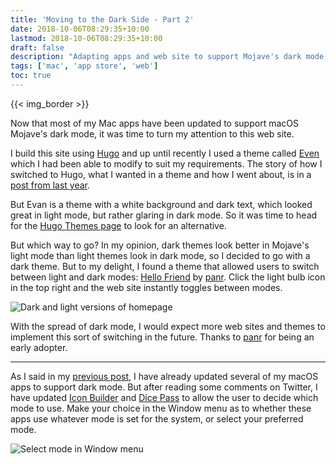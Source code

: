 ```yaml
---
title: 'Moving to the Dark Side - Part 2'
date: 2018-10-06T08:29:35+10:00
lastmod: 2018-10-06T08:29:35+10:00
draft: false
description: "Adapting apps and web site to support Mojave's dark mode."
tags: ['mac', 'app store', 'web']
toc: true
---
```


{{< img_border >}}

Now that most of my Mac apps have been updated to support macOS Mojave's dark mode, it was time to turn my attention to this web site.

<!--more-->

I build this site using [Hugo][1] and up until recently I used a theme called [Even][2] which I had been able to modify to suit my requirements. The story of how I switched to Hugo, what I wanted in a theme and how I went about, is in a [post from last year][3].

But Evan is a theme with a white background and dark text, which looked great in light mode, but rather glaring in dark mode. So it was time to head for the [Hugo Themes page][4] to look for an alternative.

But which way to go? In my opinion, dark themes look better in Mojave's light mode than light themes look in dark mode, so I decided to go with a dark theme. But to my delight, I found a theme that allowed users to switch between light and dark modes: [Hello Friend][5] by [panr][6]. Click the light bulb icon in the top right and the web site instantly toggles between modes.

![Dark and light versions of homepage][7]

With the spread of dark mode, I would expect more web sites and themes to implement this sort of switching in the future. Thanks to [panr][6] for being an early adopter.

<hr>

As I said in my [previous post][8], I have already updated several of my macOS apps to support dark mode. But after reading some comments on Twitter, I have updated [Icon Builder][1a] and [Dice Pass][3a] to allow the user to decide which mode to use. Make your choice in the Window menu as to whether these apps use whatever mode is set for the system, or select your preferred mode.

![Select mode in Window menu][9]

[1]: https://gohugo.io/
[2]: https://github.com/olOwOlo/hugo-theme-even
[3]: /post/2017/moving-to-hugo/
[4]: https://themes.gohugo.io
[5]: https://themes.gohugo.io/hugo-theme-hello-friend/
[6]: https://twitter.com/panr
[7]: /images/2018/Dark_Light_web.png
[8]: /post/2018/moving-to-the-dark-side/
[9]: /images/2018/SelectMode.png
[1a]: https://itunes.apple.com/app/apple-store/id552293482
[2a]: https://itunes.apple.com/app/apple-store/id509085586
[3a]: https://itunes.apple.com/app/apple-store/id997688302
